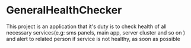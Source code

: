 # GeneralHealthChecker

This project is an application that it's duty is to check health of all necessary services(e.g: sms panels, main app, server cluster and so on ) and alert to related person if service is not healthy, as soon as possible
